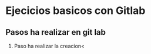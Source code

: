 
# Ejecicios basicos con Gitlab

## Pasos ha realizar en git lab
   1. <p>Paso ha realizar la creacion< 

